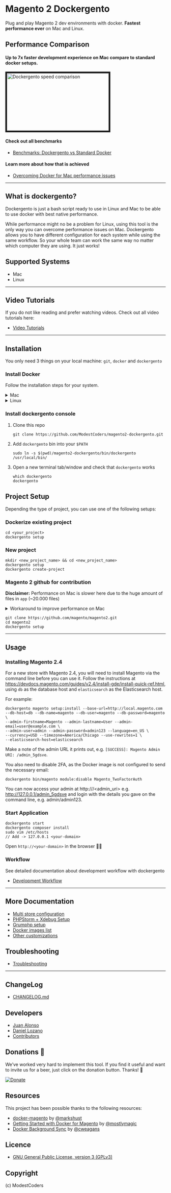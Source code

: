 # Magento 2 Dockergento

Plug and play Magento 2 dev environments with docker. **Fastest performance ever** on Mac and Linux.

## Performance Comparison

#### Up to 7x faster development experience on Mac compare to standard docker setups.

<a href="https://www.youtube.com/watch?v=qdUBuDCzHaA&list=PLBt8dizedSZBhcjTL8SM2PS2HEy0mFf5F" target="_blank">
  <img src="docs/img/benchmark_comparison_video.png" alt="Dockergento speed comparison" width="320" height="180" border="5" />
</a>

#### Check out all benchmarks

* [Benchmarks: Dockergento vs Standard Docker](docs/benchmarks.md)

#### Learn more about how that is achieved

* [Overcoming Docker for Mac performance issues](docs/overcome_performance_issues.md)

---

## What is dockergento?

Dockergento is just a bash script ready to use in Linux and Mac to be able to use docker with best native performance.

While performance might no be a problem for Linux, using this tool is the only way you can overcome performance issues on Mac. Dockergento allows you to have different configuration for each system while using the same workflow. So your whole team can work the same way no matter which computer they are using. It just works!

## Supported Systems

* Mac
* Linux

---

## Video Tutorials

If you do not like reading and prefer watching videos. Check out all video tutorials here:

* [Video Tutorials](./docs/video_tutorials.md)

---

## Installation

You only need 3 things on your local machine: `git`, `docker` and `dockergento`

### Install Docker

Follow the installation steps for your system.

<details>
<summary>Mac</summary>
	
1. Install Docker on [Mac](https://docs.docker.com/docker-for-mac/install/)

2. Configure `File Sharing` settings for the folder that contains your projects

	![File Sharing Configuration](docs/img/file_sharing.png)
	
3. Optionally you can also apply these performance tweaks

	* [http://markshust.com/2018/01/30/performance-tuning-docker-mac](http://markshust.com/2018/01/30/performance-tuning-docker-mac)

</details>
	
<details>
<summary>Linux</summary>
	
1. Install docker

	* Install Docker on [Debian](https://docs.docker.com/engine/installation/linux/docker-ce/debian/)
	* Install Docker on [Ubuntu](https://docs.docker.com/engine/installation/linux/docker-ce/ubuntu/)
	* Install Docker on [CentOS](https://docs.docker.com/engine/installation/linux/docker-ce/centos/)

2. Configure permissions
	
	* [Manage Docker as a non-root user](https://docs.docker.com/install/linux/linux-postinstall/)

</details>

### Install dockergento console

1. Clone this repo

    ```
    git clone https://github.com/ModestCoders/magento2-dockergento.git
    ```

2. Add `dockergento` bin into your `$PATH`

    ```
    sudo ln -s $(pwd)/magento2-dockergento/bin/dockergento /usr/local/bin/
    ```
    
3. Open a new terminal tab/window and check that `dockergento` works

	```
	which dockergento
	dockergento
	```

</details>


## Project Setup

Depending the type of project, you can use one of the following setups:

### Dockerize existing project

```
cd <your_project>
dockergento setup
```

### New project

```
mkdir <new_project_name> && cd <new_project_name>
dockergento setup
dockergento create-project
```

### Magento 2 github for contribution
**Disclaimer:** Performance on Mac is slower here due to the huge amount of files in `app` (~20.000 files)

<details>
<summary>Workaround to improve performance on Mac</summary>
	
1. Remove these lines on `docker-compose.dev.mac.yml`
    
    ```
        - ./app:/var/www/html/app:delegated
        - ./dev:/var/www/html/dev:delegated
        - ./generated:/var/www/html/generated:delegated
        - ./pub:/var/www/html/pub:delegated
        - ./var:/var/www/html/var:delegated
    ```
 
2. Sync `app` using `unison` container. Add this in `docker-compose.dev.mac.yml`
     
    ```
    unison:
      volumes:
        - ./app:/sync/app
    ```

3. Mirror not synced folders before executing composer the first time

	```
	dockergento start
	dockergento mirror-host app dev generated pub var
	```

4. If you are editing code in `app`, you need to start unison watcher to sync files between host and container.

	```
	dockergento watch app/code/Magento/<module_name>
	```
    
</details>

```
git clone https://github.com/magento/magento2.git
cd magento2
dockergento setup
```

---

## Usage

### Installing Magento 2.4

For a new store with Magento 2.4, you will need to install Magento via the command line before you can use it. Follow the instructions at https://devdocs.magento.com/guides/v2.4/install-gde/install-quick-ref.html, using `db` as the database host and `elasticsearch` as the Elasticsearch host.

For example:

```
dockergento magento setup:install --base-url=http://local.magento.com --db-host=db --db-name=magento --db-user=magento --db-password=magento \
--admin-firstname=Magento --admin-lastname=User --admin-email=user@example.com \
--admin-user=admin --admin-password=admin123 --language=en_US \
--currency=USD --timezone=America/Chicago --use-rewrites=1 \
--elasticsearch-host=elasticsearch
```

Make a note of the admin URL it prints out, e.g. `[SUCCESS]: Magento Admin URI: /admin_5gdsve`.

You also need to disable 2FA, as the Docker image is not configured to send the necessary email:

`dockergento bin/magento module:disable Magento_TwoFactorAuth`

You can now access your admin at http://<your-domain>/<admin_uri> e.g. http://127.0.0.1/admin_5gdsve and login with the details you gave on the command line, e.g. admin/admin123.

### Start Application

```
dockergento start
dockergento composer install
sudo vim /etc/hosts
// Add -> 127.0.0.1 <your-domain>
```

Open `http://<your-domain>` in the browser 🎉

### Workflow

See detailed documentation about development workflow with dockergento

* [Development Workflow](docs/workflow.md)

---

## More Documentation

* [Multi store configuration](docs/multi_store.md)
* [PHPStorm + Xdebug Setup](docs/xdebug_phpstorm.md)
* [Grumphp setup](docs/grumphp_setup.md)
* [Docker images list](docs/docker_images.md)
* [Other customizations](docs/customizations.md)

## Troubleshooting

* [Troubleshooting](docs/troubleshooting.md)

---

## ChangeLog

* [CHANGELOG.md](CHANGELOG.md)

## Developers

* [Juan Alonso](https://github.com/jalogut)
* [Daniel Lozano](https://github.com/danielozano)
* [Contributors](https://github.com/ModestCoders/magento2-dockergento/graphs/contributors)

## Donations 🙏

We’ve worked very hard to implement this tool. If you find it useful and want to invite us for a beer, just click on the donation button. Thanks! 🍺 

[![Donate](https://img.shields.io/badge/Donate-PayPal-green.svg)](juan.jalogut@gmail.com)

## Resources

This project has been possible thanks to the following resources:

* [docker-magento](https://github.com/markoshust/docker-magento) by [@markshust](https://twitter.com/markshust)
* [Getting Started with Docker for Magento](https://nomadmage.com/product/getting-started-with-docker-for-magento-2/) by [@mostlymagic](https://twitter.com/mostlymagic)
* [Docker Background Sync](https://github.com/cweagans/docker-bg-sync) by [@cweagans](https://twitter.com/cweagans)

## Licence

* [GNU General Public License, version 3 (GPLv3)](http://opensource.org/licenses/gpl-3.0)

## Copyright
(c) ModestCoders
